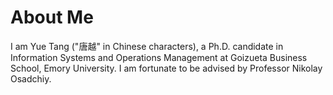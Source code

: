 # About Me

I am Yue Tang ("唐越" in Chinese characters), a Ph.D. candidate in Information Systems and Operations Management at Goizueta Business School, Emory University. I am fortunate to be advised by Professor Nikolay Osadchiy.
